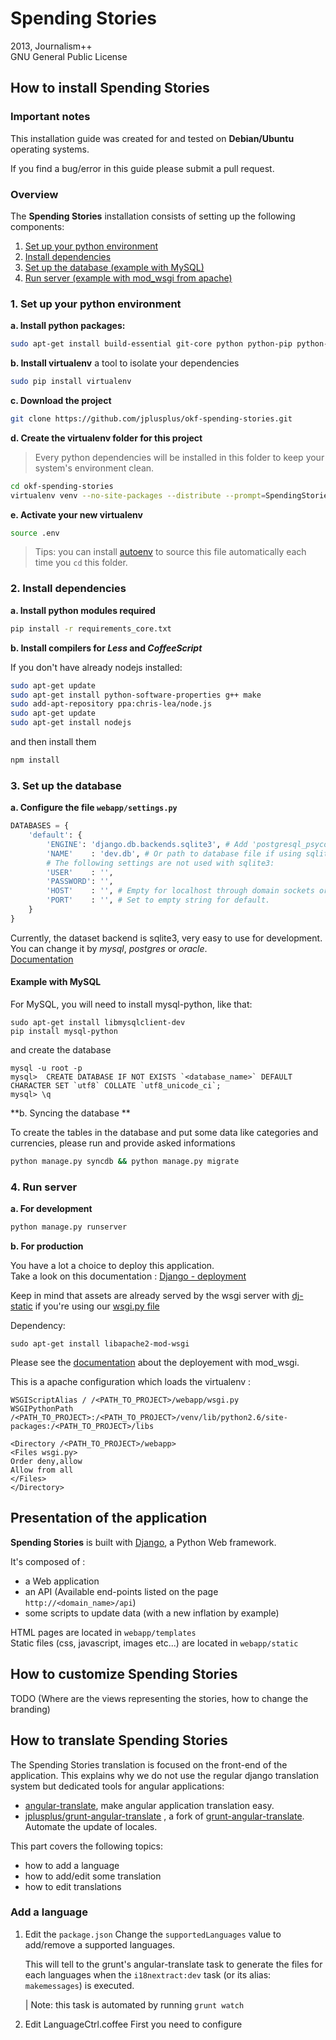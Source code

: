 # Spending Stories

2013, Journalism++  
GNU General Public License

## How to install Spending Stories

### Important notes

This installation guide was created for and tested on __Debian/Ubuntu__ operating systems. 

If you find a bug/error in this guide please submit a pull request.

### Overview

The __Spending Stories__ installation consists of setting up the following components: 

1. [Set up your python environment](#1-set-up-your-python-environment)
1. [Install dependencies](#2-install-dependencies)
1. [Set up the database (example with MySQL)](#3-set-up-the-database)
1. [Run server (example with mod_wsgi from apache)](#4-run-server)

### 1. Set up your python environment

**a. Install python packages:**

```bash
sudo apt-get install build-essential git-core python python-pip python-dev
```

**b. Install virtualenv** a tool to isolate your dependencies

```bash
sudo pip install virtualenv
```

**c.  Download the project**
```bash
git clone https://github.com/jplusplus/okf-spending-stories.git
```

**d.  Create the virtualenv folder for this project**
  > Every python dependencies will be installed in this folder to keep your system's environment clean.

```bash
cd okf-spending-stories
virtualenv venv --no-site-packages --distribute --prompt=SpendingStories
```

**e. Activate your new virtualenv**

```bash
source .env
```
  > Tips: you can install [autoenv](https://github.com/kennethreitz/autoenv) to source this file automatically each time you `cd` this folder.

### 2. Install dependencies
**a. Install python modules required**

```bash
pip install -r requirements_core.txt
```

__b. Install compilers for *Less* and *CoffeeScript*__

If you don't have already nodejs installed:

```bash
sudo apt-get update
sudo apt-get install python-software-properties g++ make
sudo add-apt-repository ppa:chris-lea/node.js
sudo apt-get update
sudo apt-get install nodejs
```

and then install them

```bash
npm install
```

### 3. Set up the database

**a. Configure the file `webapp/settings.py`**

```python
DATABASES = {
    'default': {
        'ENGINE': 'django.db.backends.sqlite3', # Add 'postgresql_psycopg2', 'mysql', 'sqlite3' or 'oracle'.
        'NAME'    : 'dev.db', # Or path to database file if using sqlite3.
        # The following settings are not used with sqlite3:
        'USER'    : '',
        'PASSWORD': '',
        'HOST'    : '', # Empty for localhost through domain sockets or '127.0.0.1' for localhost through TCP.
        'PORT'    : '', # Set to empty string for default.
    }
}
```

Currently, the dataset backend is sqlite3, very easy to use for development.
You can change it by _mysql_, _postgres_ or _oracle_.  
[Documentation](https://docs.djangoproject.com/en/1.5/ref/databases/)

#### Example with MySQL

For MySQL, you will need to install mysql-python, like that:

    sudo apt-get install libmysqlclient-dev
    pip install mysql-python

and create the database

    mysql -u root -p
    mysql>  CREATE DATABASE IF NOT EXISTS `<database_name>` DEFAULT CHARACTER SET `utf8` COLLATE `utf8_unicode_ci`;
    mysql> \q


**b. Syncing the database  **

To create the tables in the database and put some data like categories and currencies, please run and provide asked informations

```bash
python manage.py syncdb && python manage.py migrate
```

### 4. Run server

**a. For development**

```bash
python manage.py runserver
```

**b. For production**

You have a lot a choice to deploy this application.  
Take a look on this documentation : [Django - deployment](https://docs.djangoproject.com/en/1.5/howto/deployment/)

Keep in mind that assets are already served by the wsgi server with [dj-static](https://github.com/kennethreitz/dj-static) if you're using our [wsgi.py file](https://github.com/jplusplus/okf-spending-stories/blob/master/webapp/wsgi.py)

Dependency:

    sudo apt-get install libapache2-mod-wsgi

Please see the [documentation](https://docs.djangoproject.com/en/1.5/howto/deployment/wsgi/modwsgi/) about the deployement with mod_wsgi.

This is a apache configuration which loads the virtualenv : 

```apacheconf
WSGIScriptAlias / /<PATH_TO_PROJECT>/webapp/wsgi.py
WSGIPythonPath /<PATH_TO_PROJECT>:/<PATH_TO_PROJECT>/venv/lib/python2.6/site-packages:/<PATH_TO_PROJECT>/libs

<Directory /<PATH_TO_PROJECT>/webapp>
<Files wsgi.py>
Order deny,allow
Allow from all
</Files>
</Directory>
```

## Presentation of the application

__Spending Stories__ is built with [Django](https://www.djangoproject.com/), a Python Web framework.

It's composed of :

* a Web application
* an API (Available end-points listed on the page `http://<domain_name>/api`)
* some scripts to update data (with a new inflation by example)  


HTML pages are located in `webapp/templates`  
Static files (css, javascript, images etc...) are located in `webapp/static`


## How to customize Spending Stories

TODO (Where are the views representing the stories, how to change the branding)


## How to translate Spending Stories

The Spending Stories translation is focused on the front-end of the application. 
This explains why we do not use the regular django translation system but dedicated
tools for angular applications:

- [angular-translate](http://pascalprecht.github.io/angular-translate/), make angular application translation easy.  
- [jplusplus/grunt-angular-translate](https://github.com/jplusplus/grunt-angular-translate) , a fork of [grunt-angular-translate](https://github.com/firehist/grunt-angular-translate). Automate the update of locales. 

This part covers the following topics: 

- how to add a language
- how to add/edit some translation
- how to edit translations  

### Add a language
1. Edit the `package.json`
    Change the `supportedLanguages` value to add/remove a supported languages.
    
    This will tell to the grunt's angular-translate task to generate the files for each
    languages when the `i18nextract:dev` task (or its alias: `makemessages`) is executed.

    | Note: this task is automated by running `grunt watch`

2.  Edit LanguageCtrl.coffee
First you need to configure 
